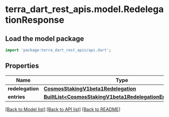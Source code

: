 # terra_dart_rest_apis.model.RedelegationResponse

## Load the model package
```dart
import 'package:terra_dart_rest_apis/api.dart';
```

## Properties
Name | Type | Description | Notes
------------ | ------------- | ------------- | -------------
**redelegation** | [**CosmosStakingV1beta1Redelegation**](CosmosStakingV1beta1Redelegation.md) |  | [optional] 
**entries** | [**BuiltList&lt;CosmosStakingV1beta1RedelegationEntryResponse&gt;**](CosmosStakingV1beta1RedelegationEntryResponse.md) |  | [optional] 

[[Back to Model list]](../README.md#documentation-for-models) [[Back to API list]](../README.md#documentation-for-api-endpoints) [[Back to README]](../README.md)


